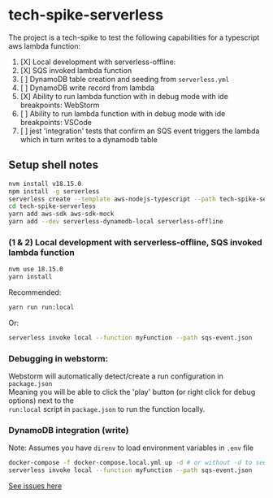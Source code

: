 # tech-spike-serverless

The project is a tech-spike to test the following capabilities for a typescript aws lambda function:

1. [X] Local development with serverless-offline:
1. [X] SQS invoked lambda function
1. [ ] DynamoDB table creation and seeding from `serverless.yml`
1. [ ] DynamoDB write record from lambda
1. [X] Ability to run lambda function with in debug mode with ide breakpoints: WebStorm
1. [ ] Ability to run lambda function with in debug mode with ide breakpoints: VSCode
1. [ ] jest 'integration' tests that confirm an SQS event triggers the lambda which in turn writes to a dynamodb table

## Setup shell notes

```bash
nvm install v18.15.0
npm install -g serverless
serverless create --template aws-nodejs-typescript --path tech-spike-serverless
cd tech-spike-serverless
yarn add aws-sdk aws-sdk-mock 
yarn add --dev serverless-dynamodb-local serverless-offline
```

### (1 & 2) Local development with serverless-offline, SQS invoked lambda function

```bash
nvm use 18.15.0
yarn install
```
Recommended:

```bash
yarn run run:local
```

Or:

```bash
serverless invoke local --function myFunction --path sqs-event.json
```

### Debugging in webstorm:

Webstorm will automatically detect/create a run configuration in `package.json`\
Meaning you will be able to click the 'play' button (or right click for debug options) next to the\
`run:local` script in `package.json` to run the function locally.


### DynamoDB integration (write)

Note: Assumes you have `direnv` to load environment variables in `.env` file


```bash
docker-compose -f docker-compose.local.yml up -d # or without -d to see logs, but requires separate terminal window
serverless invoke local --function myFunction --path sqs-event.json
```

[See issues here](https://github.com/camstuart/tech-spike-serverless/issues)